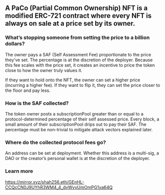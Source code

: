 ## A PaCo (Partial Common Ownership) NFT is a modified ERC-721 contract where every NFT is always on sale at a price set by its owner.

### What’s stopping someone from setting the price to a billion dollars?

The owner pays a SAF (Self Assessment Fee) proportionate to the price they’ve set. The percentage is at the discretion of the deployer. Because this fee scales with the price set, it creates an incentive to price the token close to how the owner truly values it.

If they want to hold onto the NFT, the owner can set a higher price (incurring a higher fee). If they want to flip it, they can set the price closer to the floor and pay less.

### How is the SAF collected?
The token owner posts a subscriptionPool greater than or equal to a protocol-determined percentage of their self assessed price. Every block, a small amount of their subscriptionPool drips out to pay their SAF. The percentage must be non-trivial to mitigate attack vectors explained later.

### Where do the collected protocol fees go?
An address can be set at deployment. Whether this address is a multi-sig, a DAO or the creator’s personal wallet is at the discretion of the deployer.

### Learn more

https://mirror.xyz/shah256.eth/GEnHL-CCQcCN0J9UYhR3WM4_4_dvWvvUmOmPG1ya64Q
